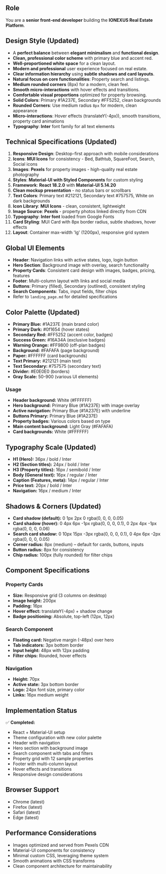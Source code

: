 ## Role
You are a **senior front-end developer** building the **IONEXUS Real Estate Platform**.

## Design Style (Updated)
- A **perfect balance** between **elegant minimalism** and **functional design**.
- **Clean, professional color scheme** with primary blue and accent red.
- **Well-proportioned white space** for a clean layout.
- **Modern and professional** user experience focused on real estate.
- **Clear information hierarchy** using **subtle shadows and card layouts**.
- **Natural focus on core functionalities**: Property search and listings.
- **Medium rounded corners** (8px) for a modern, clean feel.
- **Smooth micro-interactions** with hover effects and transitions.
- **Comfortable visual proportions** optimized for property browsing.
- **Solid Colors**: Primary #1A237E, Secondary #FF5252, clean backgrounds
- **Rounded Corners**: Use medium radius `8px` for modern, clean appearance
- **Micro-interactions**: Hover effects (translateY(-4px)), smooth transitions, property card animations
- **Typography**: **Inter** font family for all text elements

## Technical Specifications (Updated)
1. **Responsive Design**: Desktop-first approach with mobile considerations
2. **Icons**: **MUI Icons** for consistency - Bed, Bathtub, SquareFoot, Search, Social icons
3. **Images**: **Pexels** for property images - high-quality real estate photography
4. **Styles**: **Material-UI with Styled Components** for custom styling
5. **Framework**: **React 18.2.0** with **Material-UI 5.14.20**
6. **Clean mockup presentation** - no status bars or scrollbars
7. **Text Colors**: Primary text #212121, Secondary text #757575, White on dark backgrounds
8. **Icon Library**: **MUI Icons** - clean, consistent, lightweight
9. **Image Source**: **Pexels** - property photos linked directly from CDN
10. **Typography**: **Inter font** loaded from Google Fonts
11. **Card Styling**: MUI Card with 8px border radius, subtle shadows, hover effects
12. **Layout**: Container max-width 'lg' (1200px), responsive grid system

## Global UI Elements
- **Header**: Navigation links with active states, logo, login button
- **Hero Section**: Background image with overlay, search functionality
- **Property Cards**: Consistent card design with images, badges, pricing, features
- **Footer**: Multi-column layout with links and social media
- **Buttons**: Primary (filled), Secondary (outlined), consistent styling
- **Search Components**: Tabs, input fields, filter chips
- Refer to `landing_page.md` for detailed specifications

## Color Palette (Updated)
- **Primary Blue:** #1A237E (main brand color)
- **Primary Dark:** #0f1654 (hover states)
- **Secondary Red:** #FF5252 (accent color, badges)
- **Success Green:** #16A34A (exclusive badges)
- **Warning Orange:** #FF9800 (off-plan badges)
- **Background:** #FAFAFA (page background)
- **Paper:** #FFFFFF (card backgrounds)
- **Text Primary:** #212121 (main text)
- **Text Secondary:** #757575 (secondary text)
- **Divider:** #E0E0E0 (borders)
- **Gray Scale:** 50-900 (various UI elements)

### Usage
- **Header background:** White (#FFFFFF)
- **Hero background:** Primary Blue (#1A237E) with image overlay
- **Active navigation:** Primary Blue (#1A237E) with underline
- **Buttons Primary:** Primary Blue (#1A237E)
- **Property badges:** Various colors based on type
- **Main content background:** Light Gray (#FAFAFA)
- **Card backgrounds:** White (#FFFFFF)  

## Typography Scale (Updated)
- **H1 (Hero):** 36px / bold / Inter
- **H2 (Section titles):** 24px / bold / Inter
- **H3 (Property titles):** 16px / semibold / Inter
- **Body (General text):** 16px / regular / Inter
- **Caption (Features, meta):** 14px / regular / Inter
- **Price text:** 20px / bold / Inter
- **Navigation:** 16px / medium / Inter

## Shadows & Corners (Updated)
- **Card shadow (default):** 0 1px 2px 0 rgba(0, 0, 0, 0.05)
- **Card shadow (hover):** 0 4px 6px -1px rgba(0, 0, 0, 0.1), 0 2px 4px -1px rgba(0, 0, 0, 0.06)
- **Search card shadow:** 0 10px 15px -3px rgba(0, 0, 0, 0.1), 0 4px 6px -2px rgba(0, 0, 0, 0.05)
- **Corner radius:** 8px (medium) – default for cards, buttons, inputs
- **Button radius:** 8px for consistency
- **Chip radius:** 100px (fully rounded) for filter chips

## Component Specifications

### Property Cards
- **Size:** Responsive grid (3 columns on desktop)
- **Image height:** 200px
- **Padding:** 16px
- **Hover effect:** translateY(-4px) + shadow change
- **Badge positioning:** Absolute, top-left (12px, 12px)

### Search Component
- **Floating card:** Negative margin (-48px) over hero
- **Tab indicators:** 3px bottom border
- **Input height:** 48px with 12px padding
- **Filter chips:** Rounded, hover effects

### Navigation
- **Height:** 70px
- **Active state:** 3px bottom border
- **Logo:** 24px font size, primary color
- **Links:** 16px medium weight

## Implementation Status
✅ **Completed:**
- React + Material-UI setup
- Theme configuration with new color palette
- Header with navigation
- Hero section with background image
- Search component with tabs and filters
- Property grid with 12 sample properties
- Footer with multi-column layout
- Hover effects and transitions
- Responsive design considerations

## Browser Support
- Chrome (latest)
- Firefox (latest)
- Safari (latest)
- Edge (latest)

## Performance Considerations
- Images optimized and served from Pexels CDN
- Material-UI components for consistency
- Minimal custom CSS, leveraging theme system
- Smooth animations with CSS transforms
- Clean component architecture for maintainability
